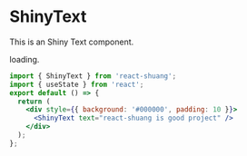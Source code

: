 # ShinyText

This is an Shiny Text component.

loading.

```jsx
import { ShinyText } from 'react-shuang';
import { useState } from 'react';
export default () => {
  return (
    <div style={{ background: '#000000', padding: 10 }}>
      <ShinyText text="react-shuang is good project" />
    </div>
  );
};
```

